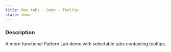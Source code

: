 ```yaml
---
title: Nav tabs - Demo - Tooltip
state: demo
---
```


### Description

A more functional Pattern Lab demo with selectable tabs containing tooltips.
